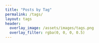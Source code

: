 ```yaml
---
title: "Posts by Tag"
permalink: /tags/
layout: tags
header:
  overlay_image: /assets/images/tags.png
  overlay_filter: rgba(0, 0, 0, 0.5)
---
```

